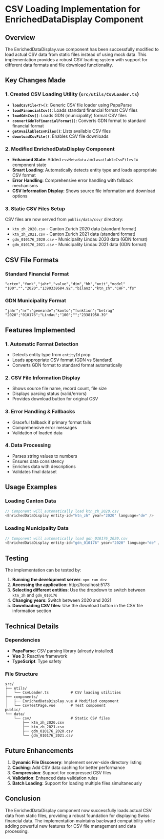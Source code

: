 # CSV Loading Implementation for EnrichedDataDisplay Component

## Overview

The EnrichedDataDisplay.vue component has been successfully modified to load actual CSV data from static files instead of using mock data. This implementation provides a robust CSV loading system with support for different data formats and file download functionality.

## Key Changes Made

### 1. Created CSV Loading Utility (`src/utils/CsvLoader.ts`)

- **`loadCsvFile<T>()`**: Generic CSV file loader using PapaParse
- **`loadFinancialCsv()`**: Loads standard financial format CSV files
- **`loadGdnCsv()`**: Loads GDN (municipality) format CSV files
- **`convertGdnToFinancialFormat()`**: Converts GDN format to standard financial format
- **`getAvailableCsvFiles()`**: Lists available CSV files
- **`downloadCsvFile()`**: Enables CSV file downloads

### 2. Modified EnrichedDataDisplay Component

- **Enhanced State**: Added `csvMetadata` and `availableCsvFiles` to component state
- **Smart Loading**: Automatically detects entity type and loads appropriate CSV format
- **Error Handling**: Comprehensive error handling with fallback mechanisms
- **CSV Information Display**: Shows source file information and download options

### 3. Static CSV Files Setup

CSV files are now served from `public/data/csv/` directory:
- `ktn_zh_2020.csv` - Canton Zurich 2020 data (standard format)
- `ktn_zh_2021.csv` - Canton Zurich 2021 data (standard format)
- `gdn_010176_2020.csv` - Municipality Lindau 2020 data (GDN format)
- `gdn_010176_2021.csv` - Municipality Lindau 2021 data (GDN format)

## CSV File Formats

### Standard Financial Format
```csv
"arten","funk","jahr","value","dim","hh","unit","model"
"100","","2020","1390338684.92","bilanz","ktn_zh","CHF","fs"
```

### GDN Municipality Format
```csv
"jahr";"nr";"gemeinde";"konto";"funktion";"betrag"
"2020";"010176";"Lindau";"100";"";"23381950.39"
```

## Features Implemented

### 1. Automatic Format Detection
- Detects entity type from `entityId` prop
- Loads appropriate CSV format (GDN vs Standard)
- Converts GDN format to standard format automatically

### 2. CSV File Information Display
- Shows source file name, record count, file size
- Displays parsing status (valid/errors)
- Provides download button for original CSV

### 3. Error Handling & Fallbacks
- Graceful fallback if primary format fails
- Comprehensive error messages
- Validation of loaded data

### 4. Data Processing
- Parses string values to numbers
- Ensures data consistency
- Enriches data with descriptions
- Validates final dataset

## Usage Examples

### Loading Canton Data
```typescript
// Component will automatically load ktn_zh_2020.csv
<EnrichedDataDisplay entity-id="ktn_zh" year="2020" language="de" />
```

### Loading Municipality Data
```typescript
// Component will automatically load gdn_010176_2020.csv
<EnrichedDataDisplay entity-id="gdn_010176" year="2020" language="de" />
```

## Testing

The implementation can be tested by:

1. **Running the development server**: `npm run dev`
2. **Accessing the application**: http://localhost:5173
3. **Selecting different entities**: Use the dropdown to switch between `ktn_zh` and `gdn_010176`
4. **Changing years**: Switch between 2020 and 2021
5. **Downloading CSV files**: Use the download button in the CSV file information section

## Technical Details

### Dependencies
- **PapaParse**: CSV parsing library (already installed)
- **Vue 3**: Reactive framework
- **TypeScript**: Type safety

### File Structure
```
src/
├── utils/
│   └── CsvLoader.ts          # CSV loading utilities
├── components/
│   ├── EnrichedDataDisplay.vue # Modified component
│   └── CsvTestPage.vue       # Test component
public/
└── data/
    └── csv/                  # Static CSV files
        ├── ktn_zh_2020.csv
        ├── ktn_zh_2021.csv
        ├── gdn_010176_2020.csv
        └── gdn_010176_2021.csv
```

## Future Enhancements

1. **Dynamic File Discovery**: Implement server-side directory listing
2. **Caching**: Add CSV data caching for better performance
3. **Compression**: Support for compressed CSV files
4. **Validation**: Enhanced data validation rules
5. **Batch Loading**: Support for loading multiple files simultaneously

## Conclusion

The EnrichedDataDisplay component now successfully loads actual CSV data from static files, providing a robust foundation for displaying Swiss financial data. The implementation maintains backward compatibility while adding powerful new features for CSV file management and data processing.
